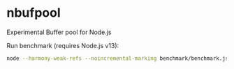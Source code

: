 # nbufpool

Experimental Buffer pool for Node.js

Run benchmark (requires Node.js v13):

```bash
node --harmony-weak-refs --noincremental-marking benchmark/benchmark.js
```
